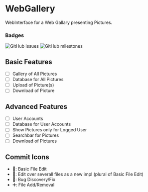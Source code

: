 # WebGallery
WebInterface for a Web Gallary presenting Pictures.
### Badges
![GitHub issues](https://img.shields.io/github/issues/CookAperture/WebGallery) 
![GitHub milestones](https://img.shields.io/github/milestones/open/CookAperture/WebGallery?color=yellow)
## Basic Features
- [ ] Gallery of All Pictures
- [ ] Database for All Pictures
- [ ] Upload of Picture(s)
- [ ] Download of Picture

## Advanced Features
- [ ] User Accounts
- [ ] Database for User Accounts
- [ ] Show Pictures only for Logged User
- [ ] Searchbar for Pictures
- [ ] Download of Pictures

## Commit Icons
- 📝: Basic File Edit
- 🔧: Edit over severall files as a new impl (plural of Basic File Edit)
- 🐞: Bug Discovery/Fix
- ➕: File Add/Removal
